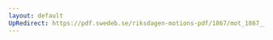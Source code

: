 ```yaml
---
layout: default
UpRedirect: https://pdf.swedeb.se/riksdagen-motions-pdf/1867/mot_1867__ak__00117.pdf
---
```

